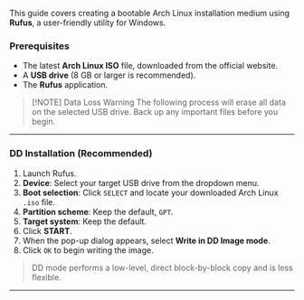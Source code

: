 
This guide covers creating a bootable Arch Linux installation medium using **Rufus**, a user-friendly utility for Windows.

### Prerequisites

*   The latest **Arch Linux ISO** file, downloaded from the official website.
*   A **USB drive** (8 GB or larger is recommended).
*   The **Rufus** application.

> [!NOTE] Data Loss Warning
> The following process will erase all data on the selected USB drive. Back up any important files before you begin.

---

### DD Installation (Recommended)

1.  Launch Rufus.
2.  **Device**: Select your target USB drive from the dropdown menu.
3.  **Boot selection**: Click `SELECT` and locate your downloaded Arch Linux `.iso` file.
4.  **Partition scheme**: Keep the default, `GPT`.
5.  **Target system**: Keep the default.
6.  Click **START**.
7. When the pop-up dialog appears, select **Write in DD Image mode**.
8.  Click `OK` to begin writing the image.

>DD mode performs a low-level, direct block-by-block copy and is less flexible.

---
